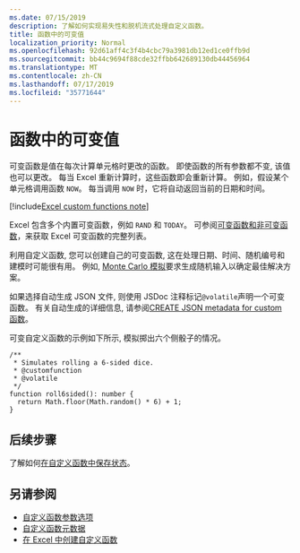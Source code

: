 ```yaml
---
ms.date: 07/15/2019
description: 了解如何实现易失性和脱机流式处理自定义函数。
title: 函数中的可变值
localization_priority: Normal
ms.openlocfilehash: 92d61aff4c3f4b4cbc79a3981db12ed1ce0ffb9d
ms.sourcegitcommit: bb44c9694f88cde32ffbb642689130db44456964
ms.translationtype: MT
ms.contentlocale: zh-CN
ms.lasthandoff: 07/17/2019
ms.locfileid: "35771644"
---
```

# <a name="volatile-values-in-functions"></a>函数中的可变值

可变函数是值在每次计算单元格时更改的函数。 即使函数的所有参数都不变, 该值也可以更改。 每当 Excel 重新计算时，这些函数即会重新计算。 例如，假设某个单元格调用函数 `NOW`。 每当调用 `NOW` 时，它将自动返回当前的日期和时间。

[!include[Excel custom functions note](../includes/excel-custom-functions-note.md)]

Excel 包含多个内置可变函数，例如 `RAND` 和 `TODAY`。 可参阅[可变函数和非可变函数](/office/client-developer/excel/excel-recalculation#volatile-and-non-volatile-functions)，来获取 Excel 可变函数的完整列表。

利用自定义函数, 您可以创建自己的可变函数, 这在处理日期、时间、随机编号和建模时可能很有用。 例如, [Monte Carlo 模拟](https://en.wikipedia.org/wiki/Monte_Carlo_method)要求生成随机输入以确定最佳解决方案。

如果选择自动生成 JSON 文件, 则使用 JSDoc 注释标记`@volatile`声明一个可变函数。 有关自动生成的详细信息, 请参阅[CREATE JSON metadata for custom 函数](custom-functions-json-autogeneration.md)。

可变自定义函数的示例如下所示, 模拟掷出六个侧骰子的情况。

```JS
/**
 * Simulates rolling a 6-sided dice.
 * @customfunction
 * @volatile
 */
function roll6sided(): number {
  return Math.floor(Math.random() * 6) + 1;
}
```

## <a name="next-steps"></a>后续步骤
了解如何[在自定义函数中保存状态](custom-functions-save-state.md)。

## <a name="see-also"></a>另请参阅

* [自定义函数参数选项](custom-functions-parameter-options.md)
* [自定义函数元数据](custom-functions-json.md)
* [在 Excel 中创建自定义函数](custom-functions-overview.md)

